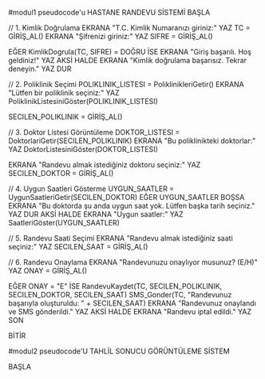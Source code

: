 #modul1 pseudocode'u                      HASTANE RANDEVU SİSTEMİ
BAŞLA

// 1. Kimlik Doğrulama
EKRANA "T.C. Kimlik Numaranızı giriniz:" YAZ
TC = GİRİŞ_AL()
EKRANA "Şifrenizi giriniz:" YAZ
SIFRE = GİRİŞ_AL()

EĞER KimlikDogrula(TC, SIFRE) = DOĞRU İSE
    EKRANA "Giriş başarılı. Hoş geldiniz!" YAZ
AKSİ HALDE
    EKRANA "Kimlik doğrulama başarısız. Tekrar deneyin." YAZ
    DUR

// 2. Poliklinik Seçimi
POLIKLINIK_LISTESI = PoliklinikleriGetir()
EKRANA "Lütfen bir poliklinik seçiniz:" YAZ
PoliklinikListesiniGöster(POLIKLINIK_LISTESI)

SECILEN_POLIKLINIK = GİRİŞ_AL()

// 3. Doktor Listesi Görüntüleme
DOKTOR_LISTESI = DoktorlariGetir(SECILEN_POLIKLINIK)
EKRANA "Bu poliklinikteki doktorlar:" YAZ
DoktorListesiniGöster(DOKTOR_LISTESI)

EKRANA "Randevu almak istediğiniz doktoru seçiniz:" YAZ
SECILEN_DOKTOR = GİRİŞ_AL()

// 4. Uygun Saatleri Gösterme
UYGUN_SAATLER = UygunSaatleriGetir(SECILEN_DOKTOR)
EĞER UYGUN_SAATLER BOŞSA
    EKRANA "Bu doktorda şu anda uygun saat yok. Lütfen başka tarih seçiniz." YAZ
    DUR
AKSİ HALDE
    EKRANA "Uygun saatler:" YAZ
    SaatleriGöster(UYGUN_SAATLER)

// 5. Randevu Saati Seçimi
EKRANA "Randevu almak istediğiniz saati seçiniz:" YAZ
SECILEN_SAAT = GİRİŞ_AL()

// 6. Randevu Onaylama
EKRANA "Randevunuzu onaylıyor musunuz? (E/H)" YAZ
ONAY = GİRİŞ_AL()

EĞER ONAY = "E" İSE
    RandevuKaydet(TC, SECILEN_POLIKLINIK, SECILEN_DOKTOR, SECILEN_SAAT)
    SMS_Gonder(TC, "Randevunuz başarıyla oluşturuldu: " + SECILEN_SAAT)
    EKRANA "Randevunuz onaylandı ve SMS gönderildi." YAZ
AKSİ HALDE
    EKRANA "Randevu iptal edildi." YAZ
SON

BİTİR



#modul2 pseudocode'U              TAHLİL SONUCU GÖRÜNTÜLEME SİSTEM

BAŞLA

